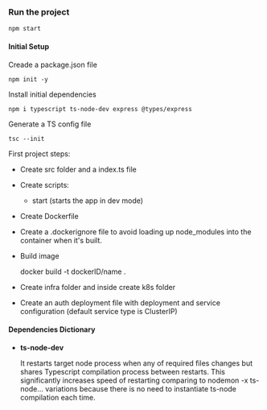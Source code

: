 
### Run the project
    npm start

#### Initial Setup
Creade a package.json file

    npm init -y

Install initial dependencies

    npm i typescript ts-node-dev express @types/express

Generate a TS config file

    tsc --init

First project steps:

  * Create src folder and a index.ts file
  * Create scripts:
    + start (starts the app in dev mode)
  * Create Dockerfile
  * Create a .dockerignore file to avoid loading up node_modules into the container when it's built.
  * Build image
  
    docker build -t dockerID/name .
  * Create infra folder and inside create k8s folder
  * Create an auth deployment file with deployment and service configuration (default service type is ClusterIP)
#### Dependencies Dictionary
* **ts-node-dev**

  It restarts target node process when any of required files changes but shares Typescript compilation process between restarts. This significantly increases speed of restarting comparing to nodemon -x ts-node... variations because there is no need to instantiate ts-node compilation each time.